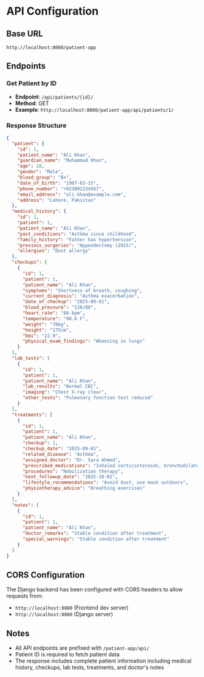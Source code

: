 # API Configuration

## Base URL
```
http://localhost:8000/patient-app
```

## Endpoints

### Get Patient by ID
- **Endpoint**: `/api/patients/{id}/`
- **Method**: GET
- **Example**: `http://localhost:8000/patient-app/api/patients/1/`

### Response Structure
```json
{
  "patient": {
    "id": 1,
    "patient_name": "Ali Khan",
    "guardian_name": "Muhammad Khan",
    "age": 28,
    "gender": "Male",
    "blood_group": "B+",
    "date_of_birth": "1997-03-15",
    "phone_number": "+923001234567",
    "email_address": "ali.khan@example.com",
    "address": "Lahore, Pakistan"
  },
  "medical_history": {
    "id": 1,
    "patient": 1,
    "patient_name": "Ali Khan",
    "past_conditions": "Asthma since childhood",
    "family_history": "Father has hypertension",
    "previous_surgeries": "Appendectomy (2015)",
    "allergies": "Dust allergy"
  },
  "checkups": [
    {
      "id": 1,
      "patient": 1,
      "patient_name": "Ali Khan",
      "symptoms": "Shortness of breath, coughing",
      "current_diagnosis": "Asthma exacerbation",
      "date_of_checkup": "2025-09-01",
      "blood_pressure": "120/80",
      "heart_rate": "88 bpm",
      "temperature": "98.6 F",
      "weight": "70kg",
      "height": "175cm",
      "bmi": "22.9",
      "physical_exam_findings": "Wheezing in lungs"
    }
  ],
  "lab_tests": [
    {
      "id": 1,
      "patient": 1,
      "patient_name": "Ali Khan",
      "lab_results": "Normal CBC",
      "imaging": "Chest X-ray clear",
      "other_tests": "Pulmonary function test reduced"
    }
  ],
  "treatments": [
    {
      "id": 1,
      "patient": 1,
      "patient_name": "Ali Khan",
      "checkup": 1,
      "checkup_date": "2025-09-01",
      "related_disease": "Asthma",
      "assigned_doctor": "Dr. Sara Ahmed",
      "prescribed_medications": "Inhaled corticosteroids, bronchodilator",
      "procedures": "Nebulization therapy",
      "next_followup_date": "2025-10-01",
      "lifestyle_recommendations": "Avoid dust, use mask outdoors",
      "physiotherapy_advice": "Breathing exercises"
    }
  ],
  "notes": [
    {
      "id": 1,
      "patient": 1,
      "patient_name": "Ali Khan",
      "doctor_remarks": "Stable condition after treatment",
      "special_warnings": "Stable condition after treatment"
    }
  ]
}
```

## CORS Configuration
The Django backend has been configured with CORS headers to allow requests from:
- `http://localhost:8080` (Frontend dev server)
- `http://localhost:8000` (Django server)

## Notes
- All API endpoints are prefixed with `/patient-app/api/`
- Patient ID is required to fetch patient data
- The response includes complete patient information including medical history, checkups, lab tests, treatments, and doctor's notes
